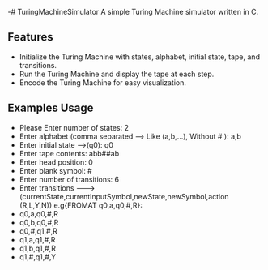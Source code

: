 -# TuringMachineSimulator
A simple Turing Machine simulator written in C.

## Features

- Initialize the Turing Machine with states, alphabet, initial state, tape, and transitions.
- Run the Turing Machine and display the tape at each step.
- Encode the Turing Machine for easy visualization.
 ## Examples Usage

- Please Enter number of states: 2
- Enter alphabet (comma separated --> Like (a,b,...), Without # ): a,b
- Enter initial state -->(q0): q0
- Enter tape contents: abb##ab
- Enter head position: 0
- Enter blank symbol: #
- Enter number of transitions: 6
- Enter transitions --->(currentState,currentInputSymbol,newState,newSymbol,action (R,L,Y,N)) e.g{FROMAT q0,a,q0,#,R}:
- q0,a,q0,#,R
- q0,b,q0,#,R
- q0,#,q1,#,R
- q1,a,q1,#,R
- q1,b,q1,#,R
- q1,#,q1,#,Y

